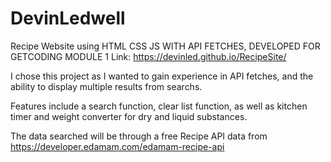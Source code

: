 # DevinLedwell

Recipe Website using HTML CSS JS WITH API FETCHES, DEVELOPED FOR GETCODING MODULE 1
Link: https://devinled.github.io/RecipeSite/

I chose this project as I wanted to gain experience in API fetches, and the ability to display multiple results from searchs.

Features include a search function, clear list function, as well as kitchen timer and weight converter for dry and liquid substances.

The data searched will be through a free Recipe API data from https://developer.edamam.com/edamam-recipe-api